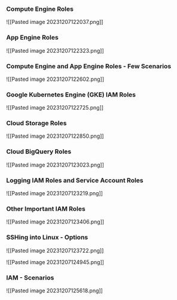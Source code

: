 ### Compute Engine Roles

![[Pasted image 20231207122037.png]]

### App Engine Roles

![[Pasted image 20231207122323.png]]

### Compute Engine and App Engine Roles - Few Scenarios

![[Pasted image 20231207122602.png]]

### Google Kubernetes Engine (GKE) IAM Roles

![[Pasted image 20231207122725.png]]

### Cloud Storage Roles

![[Pasted image 20231207122850.png]]

### Cloud BigQuery Roles

![[Pasted image 20231207123023.png]]

### Logging IAM Roles and Service Account Roles

![[Pasted image 20231207123219.png]]

### Other Important IAM Roles

![[Pasted image 20231207123406.png]]

### SSHing into Linux - Options

![[Pasted image 20231207123722.png]]

![[Pasted image 20231207124945.png]]

### IAM - Scenarios

![[Pasted image 20231207125618.png]]
